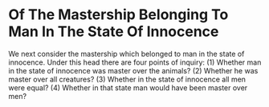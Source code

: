 # Of The Mastership Belonging To Man In The State Of Innocence

We next consider the mastership which belonged to man in the state of innocence. Under this head there are four points of inquiry:
(1) Whether man in the state of innocence was master over the animals?
(2) Whether he was master over all creatures?
(3) Whether in the state of innocence all men were equal?
(4) Whether in that state man would have been master over men?